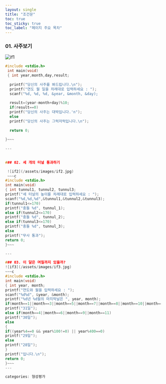 ```yaml
---
layout: single
title: "조건문"
toc: true
toc_sticky: true
toc_label: "페이지 주요 목차"
---
```


### 01. 사주보기
![if1](/assets/images/if1.JPG)
   
   
~~~c
#include <stdio.h>
 int main(void)
 { int year,month,day,result;
  
  printf("당신의 사주를 봐드립니다.\n");   
  printf("연도 월 일을 차례대로 입력하세요 : ");   
  scanf("%d, %d, %d, &year, &month, &day);   
        
  result=(year-month+day)%10;   
  if(result==0)   
  printf("당신의 사주는 대박입니다.'n");   
  else   
  printf("당신의 사주는 그럭저럭입니다.\n");   
  
  return 0;   
        
}~~~
   
---
   
   
### 02. 세 개의 터널 통과하기

 ![if2](/assets/images/if2.jpg)   
 ~~~c   
#include <stdio.h>   
int main(void)   
{ int tunnul1, tunnul2, tunnul3;   
printf("세 터널의 높이를 차례대로 입력하세요 : ");   
scanf("%d,%d,%d",&tunnul1,&tunnul2,&tunnul3);   
if(tunnul1<=170)   
printf("충돌 %d", tunnul_1);   
else if(tunnul2<=170)    
printf("충돌 %d", tunnul_2);    
else if(tunnul3<=170)   
printf("충돌 %d", tunnul_3);   
else   
printf("무사 통과");   
return 0;   
}~~~   

---   

### 03. 이 달은 며칠까지 있을까?   
![if3](/assets/images/if3.jpg)   
~~~c   
#include <stdio.h>   
int main(void)   
{ int year, month;   
printf("연도와 월을 입력하세요 : ");   
scanf("%d%d", &year, &month);   
printf("%d년 %d월의 마지막날은 ", year, month);   
if(month==1||month==3||month==5||month==7||month==8||month==10||month==12)   
printf("31일");   
else if(month==4||month==6||month==9||month==11)   
printf("30일");   
else   
{   
if((year%4==0 && year%100!=0) || year%400==0)   
printf("29일");   
else   
printf("28일");      
}   
printf("입니다.\n");   
return 0;   
}~~~   
---

categories: 형성평가
 
 
 
 
 
 
 
 
 
